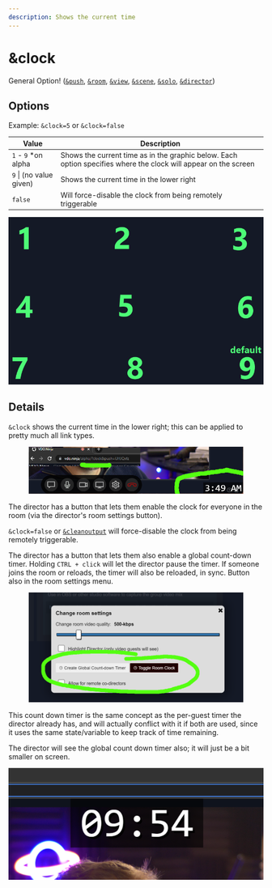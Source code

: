 ```yaml
---
description: Shows the current time
---
```


# \&clock

General Option! ([`&push`](../../source-settings/push.md), [`&room`](../../general-settings/room.md), [`&view`](../view-parameters/view.md), [`&scene`](../view-parameters/scene.md), [`&solo`](../mixer-scene-parameters/and-solo.md), [`&director`](../../viewers-settings/director.md))

## Options

Example: `&clock=5` or `&clock=false`

| Value                   | Description                                                                                                     |
| ----------------------- | --------------------------------------------------------------------------------------------------------------- |
| `1` - `9` \*on alpha    | Shows the current time as in the graphic below. Each option specifies where the clock will appear on the screen |
| `9` \| (no value given) | Shows the current time in the lower right                                                                       |
| `false`                 | Will force-disable the clock from being remotely triggerable                                                    |

![](<../../.gitbook/assets/image (1) (10).png>)

## Details

`&clock` shows the current time in the lower right; this can be applied to pretty much all link types.

<figure><img src="../../.gitbook/assets/image (1) (8).png" alt=""><figcaption></figcaption></figure>

The director has a button that lets them enable the clock for everyone in the room (via the director's room settings button).

`&clock=false` or [`&cleanoutput`](../design-parameters/cleanoutput.md) will force-disable the clock from being remotely triggerable.

The director has a button that lets them also enable a global count-down timer. Holding `CTRL + click` will let the director pause the timer. If someone joins the room or reloads, the timer will also be reloaded, in sync. Button also in the room settings menu.

<figure><img src="../../.gitbook/assets/image (3) (3).png" alt=""><figcaption></figcaption></figure>

This count down timer is the same concept as the per-guest timer the director already has, and will actually conflict with it if both are used, since it uses the same state/variable to keep track of time remaining.

The director will see the global count down timer also; it will just be a bit smaller on screen.

![](<../../.gitbook/assets/image (1) (1) (1) (3).png>)
